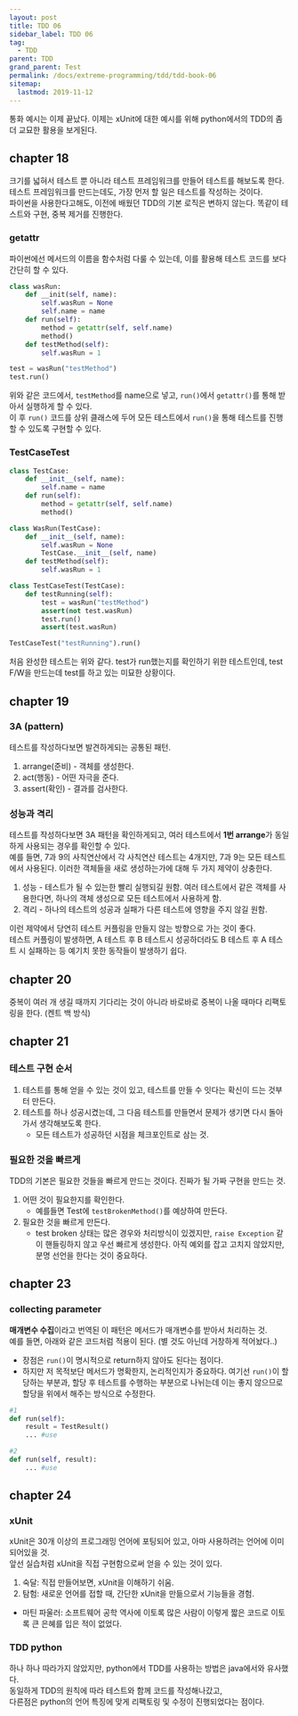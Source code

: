 ```yaml
---
layout: post
title: TDD 06
sidebar_label: TDD 06
tag:
  - TDD
parent: TDD
grand_parent: Test
permalink: /docs/extreme-programming/tdd/tdd-book-06
sitemap:
  lastmod: 2019-11-12
---
```


통화 예시는 이제 끝났다. 이제는 xUnit에 대한 예시를 위해 python에서의 TDD의 좀 더 교묘한 활용을 보게된다.

## chapter 18

크기를 넓혀서 테스트 뿐 아니라 테스트 프레임워크를 만들어 테스트를 해보도록 한다.  
테스트 프레임워크를 만드는데도, 가장 먼저 할 일은 테스트를 작성하는 것이다.  
파이썬을 사용한다고해도, 이전에 배웠던 TDD의 기본 로직은 변하지 않는다. 똑같이 테스트와 구현, 중복 제거를 진행한다.

### getattr
파이썬에선 메서드의 이름을 함수처럼 다룰 수 있는데, 이를 활용해 테스트 코드를 보다 간단히 할 수 있다.
```python
class wasRun:
    def __init(self, name):
        self.wasRun = None
        self.name = name
    def run(self):
        method = getattr(self, self.name)
        method()
    def testMethod(self):
        self.wasRun = 1

test = wasRun("testMethod")
test.run()
```
위와 같은 코드에서, `testMethod`를 name으로 넣고, `run()`에서 `getattr()`를 통해 받아서 실행하게 할 수 있다.  
이 후 `run()` 코드를 상위 클래스에 두어 모든 테스트에서 `run()`을 통해 테스트를 진행할 수 있도록 구현할 수 있다.  

### TestCaseTest
```python
class TestCase:
    def __init__(self, name):
        self.name = name
    def run(self):
        method = getattr(self, self.name)
        method()

class WasRun(TestCase):
    def __init__(self, name):
        self.wasRun = None
        TestCase.__init__(self, name)
    def testMethod(self):
        self.wasRun = 1

class TestCaseTest(TestCase):
    def testRunning(self):
        test = wasRun("testMethod")
        assert(not test.wasRun)
        test.run()
        assert(test.wasRun)

TestCaseTest("testRunning").run()
```
처음 완성한 테스트는 위와 같다. test가 run했는지를 확인하기 위한 테스트인데, test F/W을 만드는데 test를 하고 있는 미묘한 상황이다.

## chapter 19

### 3A (pattern)
테스트를 작성하다보면 발견하게되는 공통된 패턴.
1. arrange(준비) - 객체를 생성한다.
2. act(행동) - 어떤 자극을 준다.
3. assert(확인) - 결과를 검사한다.

### 성능과 격리
테스트를 작성하다보면 3A 패턴을 확인하게되고, 여러 테스트에서 **1번 arrange**가 동일하게 사용되는 경우를 확인할 수 있다.  
예를 들면, 7과 9의 사칙연산에서 각 사칙연산 테스트는 4개지만, 7과 9는 모든 테스트에서 사용된다. 이러한 객체들을 새로 생성하는가에 대해 두 가지 제약이 상충한다.  
1. 성능 - 테스트가 될 수 있는한 빨리 실행되길 원함. 여러 테스트에서 같은 객체를 사용한다면, 하나의 객체 생성으로 모든 테스트에서 사용하게 함.
2. 격리 - 하나의 테스트의 성공과 실패가 다른 테스트에 영향을 주지 않길 원함.

이런 제약에서 당연히 테스트 커플링을 만들지 않는 방향으로 가는 것이 좋다.  
테스트 커플링이 발생하면, A 테스트 후 B 테스트시 성공하더라도 B 테스트 후 A 테스트 시 실패하는 등 예기치 못한 동작들이 발생하기 쉽다.

## chapter 20

중복이 여러 개 생길 때까지 기다리는 것이 아니라 바로바로 중복이 나올 때마다 리팩토링을 한다. (켄트 백 방식)

## chapter 21

### 테스트 구현 순서
1. 테스트를 통해 얻을 수 있는 것이 있고, 테스트를 만들 수 잇다는 확신이 드는 것부터 만든다.
2. 테스트를 하나 성공시켰는데, 그 다음 테스트를 만들면서 문제가 생기면 다시 돌아가서 생각해보도록 한다.
   - 모든 테스트가 성공하던 시점을 체크포인트로 삼는 것.

### 필요한 것을 빠르게
TDD의 기본은 필요한 것들을 빠르게 만드는 것이다. 진짜가 될 가짜 구현을 만드는 것.  
1. 어떤 것이 필요한지를 확인한다.
   - 예를들면 Test에 `testBrokenMethod()`를 예상하여 만든다.
2. 필요한 것을 빠르게 만든다.
   - test broken 상태는 많은 경우와 처리방식이 있겠지만, `raise Exception` 같이 핸들링하지 않고 우선 빠르게 생성한다. 아직 예외를 잡고 고치지 않았지만, 분명 선언을 한다는 것이 중요하다.

## chapter 23

### collecting parameter
**매개변수 수집**이라고 번역된 이 패턴은 메서드가 매개변수를 받아서 처리하는 것.  
예를 들면, 아래와 같은 코드처럼 적용이 된다. (별 것도 아닌데 거창하게 적어놨다..)  
- 장점은 `run()`이 명시적으로 return하지 않아도 된다는 점이다.
- 하지만 저 목적보단 메서드가 명확한지, 논리적인지가 중요하다. 여기선 `run()`이 할당하는 부분과, 할당 후 테스트를 수행하는 부분으로 나뉘는데 이는 좋지 않으므로 할당을 위에서 해주는 방식으로 수정한다.  
```python
#1
def run(self):
    result = TestResult()
    ... #use

#2
def run(self, result):
    ... #use
```

## chapter 24

### xUnit
xUnit은 30개 이상의 프로그래밍 언어에 포팅되어 있고, 아마 사용하려는 언어에 이미 되어있을 것.  
앞선 실습처럼 xUnit을 직접 구현함으로써 얻을 수 있는 것이 있다.  
1. 숙달: 직접 만들어보면, xUnit을 이해하기 쉬움.
2. 탐험: 새로운 언어를 접할 때, 간단한 xUnit을 만듦으로서 기능들을 경험.

* 마틴 파울러: 소프트웨어 공학 역사에 이토록 많은 사람이 이렇게 짧은 코드로 이토록 큰 은혜를 입은 적이 없었다.

### TDD python
하나 하나 따라가지 않았지만, python에서 TDD를 사용하는 방법은 java에서와 유사했다.  
동일하게 TDD의 원칙에 따라 테스트와 함께 코드를 작성해나갔고,  
다른점은 python의 언어 특징에 맞게 리팩토링 및 수정이 진행되었다는 점이다.